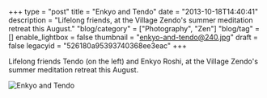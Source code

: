 +++
type = "post"
title = "Enkyo and Tendo"
date = "2013-10-18T14:40:41"
description = "Lifelong friends, at the Village Zendo's summer meditation retreat this August."
"blog/category" = ["Photography", "Zen"]
"blog/tag" = []
enable_lightbox = false
thumbnail = "enkyo-and-tendo@240.jpg"
draft = false
legacyid = "526180a95393740368ee3eac"
+++

<p>Lifelong friends Tendo (on the left) and Enkyo Roshi, at the Village Zendo's summer meditation retreat this August.</p>
<p><img style="display:block; margin-left:auto; margin-right:auto;" src="enkyo-and-tendo.jpg" alt="Enkyo and Tendo" title="Enkyo and Tendo" /></p>
    